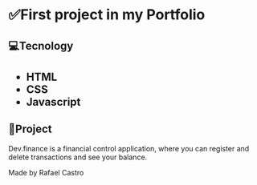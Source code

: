 <h1>✅First project in my Portfolio</h1>

<h2>💻Tecnology<h2>

<ul>
  <li>HTML</li>  
  <li>CSS</li>
  <li>Javascript</li>
</ul>

<h2>📝Project</h2>
  
<p>Dev.finance is a financial control application, where you can register and delete transactions and see your balance.<p>
  
<p>Made by Rafael Castro<p>

